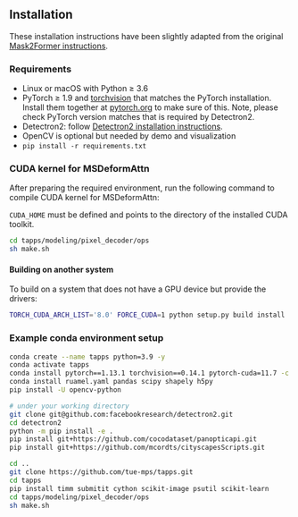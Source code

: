 ## Installation

These installation instructions have been slightly adapted from the original [Mask2Former instructions](https://github.com/facebookresearch/Mask2Former/blob/main/INSTALL.md).

### Requirements
- Linux or macOS with Python ≥ 3.6
- PyTorch ≥ 1.9 and [torchvision](https://github.com/pytorch/vision/) that matches the PyTorch installation.
  Install them together at [pytorch.org](https://pytorch.org) to make sure of this. Note, please check
  PyTorch version matches that is required by Detectron2.
- Detectron2: follow [Detectron2 installation instructions](https://detectron2.readthedocs.io/tutorials/install.html).
- OpenCV is optional but needed by demo and visualization
- `pip install -r requirements.txt`

### CUDA kernel for MSDeformAttn
After preparing the required environment, run the following command to compile CUDA kernel for MSDeformAttn:

`CUDA_HOME` must be defined and points to the directory of the installed CUDA toolkit.

```bash
cd tapps/modeling/pixel_decoder/ops
sh make.sh
```

#### Building on another system
To build on a system that does not have a GPU device but provide the drivers:
```bash
TORCH_CUDA_ARCH_LIST='8.0' FORCE_CUDA=1 python setup.py build install
```

### Example conda environment setup
```bash
conda create --name tapps python=3.9 -y
conda activate tapps
conda install pytorch==1.13.1 torchvision==0.14.1 pytorch-cuda=11.7 -c pytorch -c nvidia
conda install ruamel.yaml pandas scipy shapely h5py
pip install -U opencv-python

# under your working directory
git clone git@github.com:facebookresearch/detectron2.git
cd detectron2
python -m pip install -e .
pip install git+https://github.com/cocodataset/panopticapi.git
pip install git+https://github.com/mcordts/cityscapesScripts.git

cd ..
git clone https://github.com/tue-mps/tapps.git
cd tapps
pip install timm submitit cython scikit-image psutil scikit-learn
cd tapps/modeling/pixel_decoder/ops
sh make.sh
```
